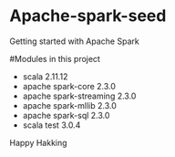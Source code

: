 # Apache-spark-seed

Getting started with Apache Spark 

#Modules in this project
* scala 2.11.12
* apache spark-core 2.3.0
* apache spark-streaming 2.3.0
* apache spark-mllib 2.3.0
* apache spark-sql 2.3.0
* scala test 3.0.4

Happy Hakking 